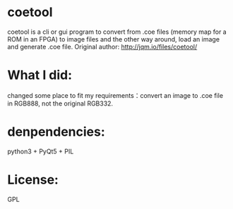 # coetool
coetool is a cli or gui program to convert from .coe files (memory map for a ROM in an FPGA) to image files and the other way around, load an image and generate .coe file. Original author: http://jqm.io/files/coetool/

# What I did:
changed some place to fit my requirements：convert an image to .coe file in RGB888, not the original RGB332.

# denpendencies: 
python3 + PyQt5 + PIL

# License:
GPL
